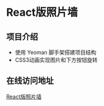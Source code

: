 # React版照片墙  
## 项目介绍  
- 使用 Yeoman 脚手架搭建项目结构  
- CSS3动画实现图片和下方按钮旋转  

## 在线访问地址  
[React版照片墙](http://demo.ayabala.com/photoWall-react/)
